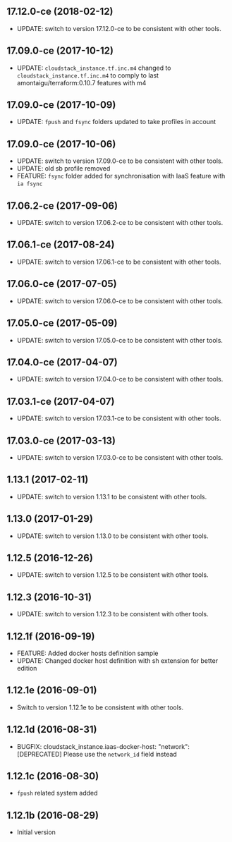 
## 17.12.0-ce (2018-02-12)
- UPDATE: switch to version 17.12.0-ce to be consistent with other tools.

## 17.09.0-ce (2017-10-12)
- UPDATE: `cloudstack_instance.tf.inc.m4` changed to `cloudstack_instance.tf.inc.m4` to comply to last amontaigu/terraform:0.10.7 features with m4

## 17.09.0-ce (2017-10-09)
- UPDATE: `fpush` and `fsync` folders updated to take profiles in account

## 17.09.0-ce (2017-10-06)
- UPDATE: switch to version 17.09.0-ce to be consistent with other tools.
- UPDATE: old sb profile removed
- FEATURE: `fsync` folder added for synchronisation with IaaS feature with `ia fsync`

## 17.06.2-ce (2017-09-06)
- UPDATE: switch to version 17.06.2-ce to be consistent with other tools.

## 17.06.1-ce (2017-08-24)
- UPDATE: switch to version 17.06.1-ce to be consistent with other tools.

## 17.06.0-ce (2017-07-05)
- UPDATE: switch to version 17.06.0-ce to be consistent with other tools.

## 17.05.0-ce (2017-05-09)
- UPDATE: switch to version 17.05.0-ce to be consistent with other tools.

## 17.04.0-ce (2017-04-07)
- UPDATE: switch to version 17.04.0-ce to be consistent with other tools.

## 17.03.1-ce (2017-04-07)
- UPDATE: switch to version 17.03.1-ce to be consistent with other tools.

## 17.03.0-ce (2017-03-13)
- UPDATE: switch to version 17.03.0-ce to be consistent with other tools.

## 1.13.1 (2017-02-11)
- UPDATE: switch to version 1.13.1 to be consistent with other tools.

## 1.13.0 (2017-01-29)
- UPDATE: switch to version 1.13.0 to be consistent with other tools.

## 1.12.5 (2016-12-26)
- UPDATE: switch to version 1.12.5 to be consistent with other tools.

## 1.12.3 (2016-10-31)
- UPDATE: switch to version 1.12.3 to be consistent with other tools.

## 1.12.1f (2016-09-19)
- FEATURE: Added docker hosts definition sample
- UPDATE: Changed docker host definition with sh extension for better edition

## 1.12.1e (2016-09-01)
- Switch to version 1.12.1e to be consistent with other tools.

## 1.12.1d (2016-08-31)
- BUGFIX: cloudstack_instance.iaas-docker-host: "network": [DEPRECATED] Please use the `network_id` field instead

## 1.12.1c (2016-08-30)
- ```fpush``` related system added

## 1.12.1b (2016-08-29)
- Initial version
